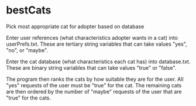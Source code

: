 bestCats
========

Pick most appropriate cat for adopter based on database

Enter user references (what characteristics adopter wants in a cat) into userPrefs.txt. These are tertiary string variables that can take values "yes", "no", or "maybe".

Enter the cat database (what characteristics each cat has) into database.txt. These are binary string variables that can take values "true" or "false".

The program then ranks the cats by how suitable they are for the user. All "yes" requests of the user must be "true" for the cat. The remaining cats are then ordered by the number of "maybe" requests of the user that are "true" for the cats.

